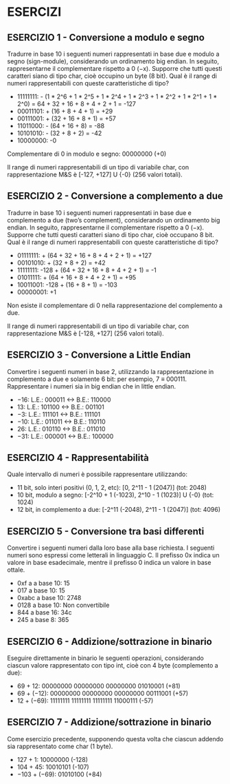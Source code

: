 # ESERCIZI

## ESERCIZIO 1 - Conversione a modulo e segno

Tradurre in base 10 i seguenti numeri rappresentati in base due e modulo a segno (sign-module), considerando un ordinamento big endian. In seguito, rappresentarne il complementare rispetto a 0 (−x). Supporre che tutti questi caratteri siano di tipo char, cioè occupino un byte (8 bit). Qual è il range di numeri rappresentabili con queste caratteristiche di tipo?

- 11111111: - (1 \* 2^6 + 1 \* 2^5 + 1 \* 2^4 + 1 \* 2^3 + 1 \* 2^2 + 1 \* 2^1 + 1 \* 2^0) = 64 + 32 + 16 + 8 + 4 + 2 + 1 = -127
- 00011101: + (16 + 8 + 4 + 1) = +29
- 00111001: + (32 + 16 + 8 + 1) = +57
- 11011000: - (64 + 16 + 8) = -88
- 10101010: - (32 + 8 + 2) = -42
- 10000000: -0

Complementare di 0 in modulo e segno: 00000000 (+0)

Il range di numeri rappresentabili di un tipo di variabile char, con rappresentazione M&S è [-127, +127] U {-0} (256 valori totali).

## ESERCIZIO 2 - Conversione a complemento a due

Tradurre in base 10 i seguenti numeri rappresentati in base due e complemento a due (two’s complement), considerando un ordinamento big endian. In seguito, rappresentarne il complementare rispetto a 0 (−x). Supporre che tutti questi caratteri siano di tipo char, cioè occupano 8 bit. Qual è il range di numeri rappresentabili con queste caratteristiche di tipo?

- 01111111: + (64 + 32 + 16 + 8 + 4 + 2 + 1) = +127
- 00101010: + (32 + 8 + 2) = +42
- 11111111: -128 + (64 + 32 + 16 + 8 + 4 + 2 + 1) = -1
- 01011111: + (64 + 16 + 8 + 4 + 2 + 1) = +95
- 10011001: -128 + (16 + 8 + 1) = -103
- 00000001: +1

Non esiste il complementare di 0 nella rappresentazione del complemento a due.

Il range di numeri rappresentabili di un tipo di variabile char, con rappresentazione M&S è [-128, +127] (256 valori totali).

## ESERCIZIO 3 - Conversione a Little Endian

Convertire i seguenti numeri in base 2, utilizzando la rappresentazione in complemento a due e solamente 6 bit: per esempio, 7 ≡ 000111. Rappresentare i numeri sia in big endian che in little endian.

- −16:  L.E.: 000011 <-> B.E.: 110000
- 13:   L.E.: 101100 <-> B.E.: 001101
- −3:   L.E.: 111101 <-> B.E.: 111101
- −10:  L.E.: 011011 <-> B.E.: 110110
- 26:   L.E.: 010110 <-> B.E.: 011010
- −31:  L.E.: 000001 <-> B.E.: 100000

## ESERCIZIO 4 - Rappresentabilità

Quale intervallo di numeri è possibile rappresentare utilizzando:

- 11 bit, solo interi positivi (0, 1, 2, etc): [0, 2^11 - 1 (2047)] (tot: 2048)
- 10 bit, modulo a segno: [-2^10 + 1 (-1023), 2^10 - 1 (1023)] U {-0} (tot: 1024)
- 12 bit, in complemento a due: [-2^11 (-2048), 2^11 - 1 (2047)] (tot: 4096)

## ESERCIZIO 5 - Conversione tra basi differenti

Convertire i seguenti numeri dalla loro base alla base richiesta. I seguenti numeri sono espressi come letterali in linguaggio C. Il prefisso 0x indica un valore in base esadecimale, mentre il prefisso 0 indica un valore in base ottale.

- 0xf a a base 10: 15
- 017 a base 10: 15
- 0xabc a base 10: 2748
- 0128 a base 10: Non convertibile
- 844 a base 16: 34c
- 245 a base 8: 365

## ESERCIZIO 6 - Addizione/sottrazione in binario

Eseguire direttamente in binario le seguenti operazioni, considerando ciascun valore rappresentato con tipo int, cioè con 4 byte (complemento a due):

- 69 + 12: 00000000 00000000 00000000 01010001 (+81)
- 69 + (−12): 00000000 00000000 00000000 00111001 (+57)
- 12 + (−69): 11111111 11111111 11111111 11000111 (-57)

## ESERCIZIO 7 - Addizione/sottrazione in binario

Come esercizio precedente, supponendo questa volta che ciascun addendo sia rappresentato come char (1 byte).

- 127 + 1: 10000000 (-128)
- 104 + 45: 10010101 (-107)
- −103 + (−69): 01010100 (+84)
